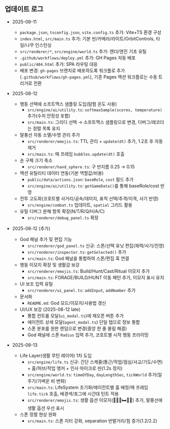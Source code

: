 ## 업데이트 로그

- 2025-08-11
  - `package.json`, `tsconfig.json`, `vite.config.ts` 추가: Vite+TS 환경 구성
  - `index.html`, `src/main.ts` 추가: 기본 씬/카메라/라이트/OrbitControls, 타일/나무 인스턴싱
  - `src/renderer/*`, `src/engine/world.ts` 추가: 렌더/엔진 기초 유틸
  - `.github/workflows/deploy.yml` 추가: GH Pages 자동 배포
  - `public/404.html` 추가: SPA 라우팅 대응
  - 배포 변경: `gh-pages` 브랜치로 배포하도록 워크플로 추가(`.github/workflows/gh-pages.yml`), 기존 Pages 액션 워크플로는 수동 트리거로 전환

- 2025-08-12
  - 행동 선택에 소프트맥스 샘플링 도입(탐험 온도 사용)
    - `src/engine/ai/utility.ts`: `softmaxSample(scores, temperature)` 추가(수치 안정성 포함)
    - `src/main.ts`: 그리디 선택 → 소프트맥스 샘플링으로 변경, 디버그/레코더는 정렬 목록 유지
  - 말풍선 자동 소멸/수명 관리 추가
    - `src/renderer/emojis.ts`: TTL 관리 + `update(dt)` 추가, 1.2초 후 자동 제거
    - `src/main.ts`: 매 프레임 `bubbles.update(dt)` 호출
  - 손 구체 크기 축소
    - `src/renderer/hand_sphere.ts`: 구 반지름 0.25 → 0.15
  - 액션 유틸리티 데이터 연동(기본 역할값/비용)
    - `public/data/actions.json`: `baseRole`, `cost` 필드 추가
    - `src/engine/ai/utility.ts`: `getGameData()`를 통해 baseRole/cost 반영
  - 전투 고도화(코호트별 사거리/공속/데미지, 표적 선택/추격/이격, 사기 반영)
    - `src/engine/combat.ts` 업데이트, `spatial` 그리드 활용
  - 유틸 디버그 분해 항목 확장(N/T/R/Q/H/A/C)
    - `src/renderer/debug_panel.ts` 확장

- 2025-08-12 (추가)
  - God 패널 추가 및 편집 기능
    - `src/renderer/god_panel.ts` 신규: 스폰/선택 유닛 편집(체력/사기/진영)
    - `src/renderer/inspector.ts`: `getSelected()` 추가
    - `src/main.ts`: God 패널을 통합하여 스폰/편집 훅 연결
  - 행동 이모지 확장 및 생활감 보강
    - `src/renderer/emojis.ts`: Build/Hunt/Cast/Ritual 이모지 추가
    - `src/main.ts`: FORAGE/BUILD/HUNT 이동 패턴 추가, 이모지 표시 유지
  - UI 보조 입력 유틸
    - `src/renderer/ui_panel.ts`: `addInput`, `addNumber` 추가
  - 문서화
    - `README.md`: God 모드/이모지/사용법 갱신
  - UI/UX 보강 (2025-08-12 late)
    - 통합 컨트롤 모달(`ui_modal.ts`)에 재오픈 버튼 추가
    - 에이전트 상세 모달(`agent_modal.ts`) 단일 탭으로 정보 통합
    - 스폰 분포를 원판 랜덤으로 변경(중앙 한 줄 몰림 해결)
    - God 패널에 스폰 `Radius` 입력 추가, 코호트별 시작 행동 프라이밍

- 2025-08-13
  - Life Layer(생활 루틴 레이어) 1차 도입
    - `src/engine/life.ts` 신규: 간단 스케줄(통근/작업/점심/사교/기도/수면) + 홈/허브/작업 앵커 + 인사 마이크로 씬(1.2s 정지)
    - `src/engine/world.ts`: `timeOfDay`, `dayLengthSec`, `tickWorld` 추가(일주기/가벼운 비 변화)
    - `src/main.ts`: LifeSystem 초기화/에이전트별 홈 배정/매 프레임 `life.tick` 호출, 배경색/포그에 시간대 틴트 적용
    - `src/renderer/emojis.ts`: 생활 옵션 이모지(🚶💬🛐🛏️🍞👋) 추가, 말풍선에 생활 옵션 우선 표시
  - 스폰 정렬 현상 완화
    - `src/main.ts`: 스폰 지터 강화, separation 반발거리/힘 증가(1.2/2.2)


